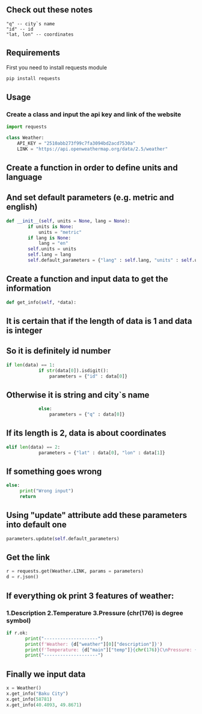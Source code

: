 ## Check out these notes
```
"q" -- city`s name
"id" -- id
"lat, lon" -- coordinates
```

## Requirements

First you need to install requests module
```python
pip install requests
```

## Usage
### Create a class and input the api key and link of the website

```python
import requests

class Weather:
    API_KEY = "2510abb273f99c7fa3094bd2acd7530a"
    LINK = "https://api.openweathermap.org/data/2.5/weather"

```

## Create a function in order to define units and language
## And set default parameters (e.g. metric and english)

```python
def __init__(self, units = None, lang = None):
        if units is None:
            units = "metric"
        if lang is None:
            lang = "en"
        self.units = units
        self.lang = lang
        self.default_parameters = {"lang" : self.lang, "units" : self.units, "appid": Weather.API_KEY}

```
## Create a function and input data to get the information
```python
def get_info(self, *data):
```

## It is certain that if the length of data is 1 and data is integer
## So it is definitely id number

```python
if len(data) == 1:
            if str(data[0]).isdigit():
                parameters = {"id" : data[0]}
```
## Otherwise it is string and city`s name
```python
            else:
                parameters = {"q" : data[0]}
```
## If its length is 2, data is about coordinates
```python
elif len(data) == 2:
            parameters = {"lat" : data[0], "lon" : data[1]}
```
## If something goes wrong
```python
else:
     print("Wrong input")
     return
```
## Using "update" attribute add these parameters into default one
```python
parameters.update(self.default_parameters)
```
## Get the link
```python
r = requests.get(Weather.LINK, params = parameters)
d = r.json()
```
## If everything ok print 3 features of weather:
### 1.Description 2.Temperature  3.Pressure (chr(176) is degree symbol)
```python
if r.ok:
       print("--------------------")
       print(f'Weather: {d["weather"][0]["description"]}')
       print(f'Temperature: {d["main"]["temp"]}{chr(176)}C\nPressure: {d["main"]["pressure"]}')
       print("--------------------")
```
## Finally we input data
```python
x = Weather()
x.get_info("Baku City")
x.get_info(58781)
x.get_info(40.4093, 49.8671)
```
